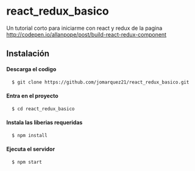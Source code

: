 # react_redux_basico
Un tutorial corto para iniciarme con react y redux de la pagina http://codepen.io/allanpope/post/build-react-redux-component


## Instalación 

#### Descarga el codigo

  ```bash
    $ git clone https://github.com/jomarquez21/react_redux_basico.git
  ```

#### Entra en el proyecto

  ```bash
    $ cd react_redux_basico
  ```

#### Instala las liberias requeridas

  ```bash
    $ npm install
  ```
  
#### Ejecuta el servidor

  ```bash
    $ npm start
  ```
